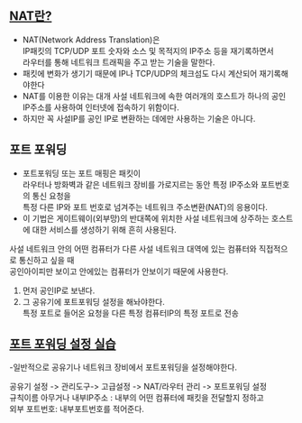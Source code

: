 ## [NAT란?](https://youtu.be/Qle5cfCcuEY?list=PL0d8NnikouEWcF1jJueLdjRIC4HsUlULi)

- NAT(Network Address Translation)은  
  IP패킷의 TCP/UDP 포트 숫자와 소스 및 목적지의 IP주소 등을 재기록하면서  
  라우터를 통해 네트워크 트래픽을 주고 받는 기술을 말한다. 
- 패킷에 변화가 생기기 때문에 IP나 TCP/UDP의 체크섬도 다시 계산되어 재기록해야한다
- NAT를 이용한 이유는 대개 사설 네트워크에 속한 여러개의 호스트가 하나의 공인 IP주소를 사용하여 인터넷에 접속하기 위함이다.
- 하지만 꼭 사설IP를 공인 IP로 변환하는 데에만 사용하는 기술은 아니다.


## 포트 포워딩

- 포트포워딩 또는 포트 매핑은 패킷이   
  라우터나 방화벽과 같은 네트워크 장비를 가로지르는 동안 특정 IP주소와 포트번호의 통신 요청을   
  특정 다른 IP와 포트 번호로 넘겨주는 네트워크 주소변환(NAT)의 응용이다.
- 이 기법은 게이트웨이(외부망)의 반대쪽에 위치한 사설 네트워크에 상주하는 호스트에 대한 서비스를 생성하기 위해 흔히 사용된다.


사설 네트워크 안의 어떤 컴퓨터가 다른 사설 네트워크 대역에 있는 컴퓨터와 직접적으로 통신하고 싶을 때  
공인아이피만 보이고 안에있는 컴퓨터가 안보이기 때문에 사용한다.  
1. 먼저 공인IP로 보낸다.
2. 그 공유기에 포트포워딩 설정을 해놔야한다.  
    특정 포트로 들어온 요청을 다른 특정 컴퓨터IP의 특정 포트로 전송
   

## [포트 포워딩 설정 실습](https://youtu.be/EvYI14QdM6A?list=PL0d8NnikouEWcF1jJueLdjRIC4HsUlULi)

-일반적으로 공유기나 네트워크 장비에서 포트포워딩을 설정해야한다.

공유기 설정 -> 관리도구-> 고급설정 -> NAT/라우터 관리 -> 포트포워딩 설정  
규칙이름 아무거나
내부IP주소 : 내부의 어떤 컴퓨터에 패킷을 전달할지 정하고  
외부 포트번호: 내부포트번호를 적어준다.  

